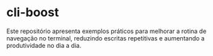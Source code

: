 # cli-boost
Este repositório apresenta exemplos práticos para melhorar a rotina de navegação no terminal, reduzindo escritas repetitivas e aumentando a produtividade no dia a dia.
